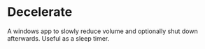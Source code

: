 Decelerate
==========

A windows app to slowly reduce volume and optionally shut down afterwards. Useful as a sleep timer.
